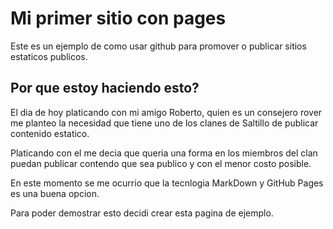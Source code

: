 # Mi primer sitio con pages

Este es un ejemplo de como usar github para promover o publicar sitios estaticos publicos.

## Por que estoy haciendo esto?

El dia de hoy platicando con mi amigo Roberto, quien es un consejero rover me planteo la necesidad que tiene uno de los clanes de Saltillo de publicar contenido estatico.

Platicando con el me decia que queria una forma en los miembros del clan puedan publicar contendo que sea publico y con el menor costo posible.

En este momento se me ocurrio que la tecnlogia MarkDown y GitHub Pages es una buena opcion.

Para poder demostrar esto decidi crear esta pagina de ejemplo. 
